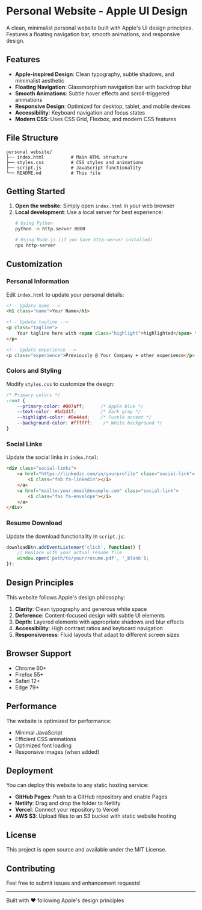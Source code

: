 # Personal Website - Apple UI Design

A clean, minimalist personal website built with Apple's UI design principles. Features a floating navigation bar, smooth animations, and responsive design.

## Features

- **Apple-inspired Design**: Clean typography, subtle shadows, and minimalist aesthetic
- **Floating Navigation**: Glassmorphism navigation bar with backdrop blur
- **Smooth Animations**: Subtle hover effects and scroll-triggered animations
- **Responsive Design**: Optimized for desktop, tablet, and mobile devices
- **Accessibility**: Keyboard navigation and focus states
- **Modern CSS**: Uses CSS Grid, Flexbox, and modern CSS features

## File Structure

```
personal website/
├── index.html          # Main HTML structure
├── styles.css          # CSS styles and animations
├── script.js           # JavaScript functionality
└── README.md           # This file
```

## Getting Started

1. **Open the website**: Simply open `index.html` in your web browser
2. **Local development**: Use a local server for best experience:
   ```bash
   # Using Python
   python -m http.server 8000
   
   # Using Node.js (if you have http-server installed)
   npx http-server
   ```

## Customization

### Personal Information

Edit `index.html` to update your personal details:

```html
<!-- Update name -->
<h1 class="name">Your Name</h1>

<!-- Update tagline -->
<p class="tagline">
    Your tagline here with <span class="highlight">highlighted</span> text.
</p>

<!-- Update experience -->
<p class="experience">Previously @ Your Company + other experience</p>
```

### Colors and Styling

Modify `styles.css` to customize the design:

```css
/* Primary colors */
:root {
    --primary-color: #007aff;      /* Apple blue */
    --text-color: #1d1d1f;         /* Dark gray */
    --highlight-color: #8e44ad;    /* Purple accent */
    --background-color: #ffffff;    /* White background */
}
```

### Social Links

Update the social links in `index.html`:

```html
<div class="social-links">
    <a href="https://linkedin.com/in/yourprofile" class="social-link">
        <i class="fab fa-linkedin"></i>
    </a>
    <a href="mailto:your.email@example.com" class="social-link">
        <i class="fas fa-envelope"></i>
    </a>
</div>
```

### Resume Download

Update the download functionality in `script.js`:

```javascript
downloadBtn.addEventListener('click', function() {
    // Replace with your actual resume file
    window.open('path/to/your/resume.pdf', '_blank');
});
```

## Design Principles

This website follows Apple's design philosophy:

1. **Clarity**: Clean typography and generous white space
2. **Deference**: Content-focused design with subtle UI elements
3. **Depth**: Layered elements with appropriate shadows and blur effects
4. **Accessibility**: High contrast ratios and keyboard navigation
5. **Responsiveness**: Fluid layouts that adapt to different screen sizes

## Browser Support

- Chrome 60+
- Firefox 55+
- Safari 12+
- Edge 79+

## Performance

The website is optimized for performance:
- Minimal JavaScript
- Efficient CSS animations
- Optimized font loading
- Responsive images (when added)

## Deployment

You can deploy this website to any static hosting service:

- **GitHub Pages**: Push to a GitHub repository and enable Pages
- **Netlify**: Drag and drop the folder to Netlify
- **Vercel**: Connect your repository to Vercel
- **AWS S3**: Upload files to an S3 bucket with static website hosting

## License

This project is open source and available under the MIT License.

## Contributing

Feel free to submit issues and enhancement requests!

---

Built with ❤️ following Apple's design principles 
